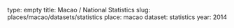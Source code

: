 type: empty
title: Macao / National Statistics
slug: places/macao/datasets/statistics
place: macao
dataset: statistics
year: 2014
